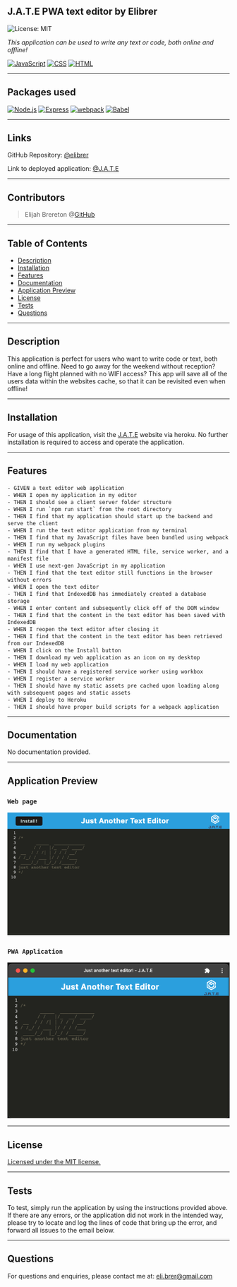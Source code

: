 ## J.A.T.E PWA text editor by Elibrer 
![License: MIT](https://img.shields.io/badge/License-MIT-yellow.svg)

*This application can be used to write any text or code, both online and offline!*

[![JavaScript](https://img.shields.io/badge/JavaScript-323330?style=for-the-badge&logo=javascript&logoColor=F7DF1E)](https://developer.mozilla.org/en-US/docs/Web/JavaScript)  [![CSS](https://img.shields.io/badge/CSS-blue?style=for-the-badge&logo=css3)](https://developer.mozilla.org/en-US/docs/Web/CSS) [![HTML](https://img.shields.io/badge/HTML-purple?style=for-the-badge&logo=html5)](https://developer.mozilla.org/en-US/docs/Web/HTML)

---

## Packages used
[![Node.js](https://img.shields.io/badge/Node.js-43853D?style=for-the-badge&logo=node.js&logoColor=white)](https://nodejs.org/en/)  [![Express](https://img.shields.io/badge/express.js-404D59?style=for-the-badge&logo=express&logoColor=white)](https://expressjs.com/) [![webpack](https://img.shields.io/badge/webpack-2b3a42?style=for-the-badge&logo=webpack)](https://webpack.js.org/) [![Babel](https://img.shields.io/badge/Babel-grey?style=for-the-badge&logo=babel)](https://babeljs.io/)

---

## Links
GitHub Repository: [@elibrer](https://github.com/elibrer/pwa-text-editor)

Link to deployed application: [@J.A.T.E](https://zweck-text-editor-8e8af23fd806.herokuapp.com/)

---

## Contributors
> Elijah Brereton @[GitHub](https://github.com/elibrer)

---

## Table of Contents
- [Description](#description)
- [Installation](#installation)
- [Features](#features)
- [Documentation](#documentation)
- [Application Preview](#application-preview)
- [License](#license)
- [Tests](#tests)
- [Questions](#questions)

---

## Description
This application is perfect for users who want to write code or text, both online and offline. Need to go away for the weekend without reception? Have a long flight planned with no WIFI access? This app will save all of the users data within the websites cache, so that it can be revisited even when offline!

---

## Installation
For usage of this application, visit the [J.A.T.E](https://zweck-text-editor-8e8af23fd806.herokuapp.com/) website via heroku. No further installation is required to access and operate the application. 

---

## Features
```
- GIVEN a text editor web application
- WHEN I open my application in my editor
- THEN I should see a client server folder structure
- WHEN I run `npm run start` from the root directory
- THEN I find that my application should start up the backend and serve the client
- WHEN I run the text editor application from my terminal
- THEN I find that my JavaScript files have been bundled using webpack
- WHEN I run my webpack plugins
- THEN I find that I have a generated HTML file, service worker, and a manifest file
- WHEN I use next-gen JavaScript in my application
- THEN I find that the text editor still functions in the browser without errors
- WHEN I open the text editor
- THEN I find that IndexedDB has immediately created a database storage
- WHEN I enter content and subsequently click off of the DOM window
- THEN I find that the content in the text editor has been saved with IndexedDB
- WHEN I reopen the text editor after closing it
- THEN I find that the content in the text editor has been retrieved from our IndexedDB
- WHEN I click on the Install button
- THEN I download my web application as an icon on my desktop
- WHEN I load my web application
- THEN I should have a registered service worker using workbox
- WHEN I register a service worker
- THEN I should have my static assets pre cached upon loading along with subsequent pages and static assets
- WHEN I deploy to Heroku
- THEN I should have proper build scripts for a webpack application
```

---

## Documentation
No documentation provided.

---

## Application Preview
### `Web page`
![Web Page](./client/src/images/website.png)
### `PWA Application`
![PWA Application](./client/src/images/pwaapp.png)


---

## License
[Licensed under the MIT license.](https://opensource.org/licenses/MIT)

---

## Tests
To test, simply run the application by using the instructions provided above. If there are any errors, or the application did not work in the intended way, please try to locate and log the lines of code that bring up the error, and forward all issues to the email below.

---

## Questions
For questions and enquiries, please contact me at: 
[eli.brer@gmail.com](eli.brer@gmail.com)